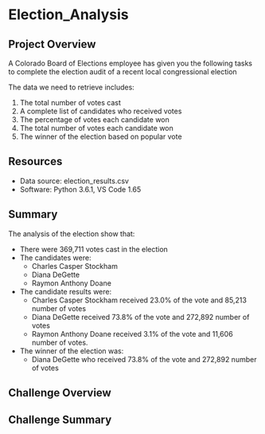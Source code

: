 # Election_Analysis

## Project Overview
A Colorado Board of Elections employee has given you the following tasks to complete the election audit of a recent local congressional election

The data we need to retrieve includes:
  1. The total number of votes cast
  2. A complete list of candidates who received votes 
  3. The percentage of votes each candidate won
  4. The total number of votes each candidate  won
  5. The winner of the election based on popular vote

## Resources
- Data source: election_results.csv
- Software: Python 3.6.1, VS Code 1.65

## Summary
The analysis of the election show that:
- There were 369,711 votes cast in the election
- The candidates were:
  - Charles Casper Stockham
  - Diana DeGette
  - Raymon Anthony Doane
- The candidate results were:
  - Charles Casper Stockham received 23.0% of the vote and 85,213 number of votes
  - Diana DeGette received 73.8% of the vote and 272,892 number of votes
  - Raymon Anthony Doane received 3.1% of the vote and 11,606 number of votes.
- The winner of the election was: 
  - Diana DeGette who received 73.8% of the vote and 272,892 number of votes

## Challenge Overview

## Challenge Summary
